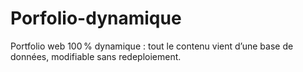 # Porfolio-dynamique
Portfolio web 100 % dynamique : tout le contenu vient d’une base de données, modifiable sans redeploiement.
